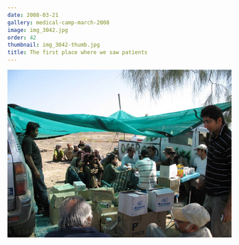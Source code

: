 ```yaml
---
date: 2008-03-21
gallery: medical-camp-march-2008
image: img_3042.jpg
order: 42
thumbnail: img_3042-thumb.jpg
title: The first place where we saw patients
---
```


![The first place where we saw patients](./img_3042.jpg)